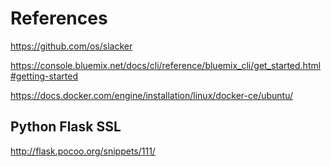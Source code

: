 # References

https://github.com/os/slacker

https://console.bluemix.net/docs/cli/reference/bluemix_cli/get_started.html#getting-started

https://docs.docker.com/engine/installation/linux/docker-ce/ubuntu/

## Python Flask SSL
http://flask.pocoo.org/snippets/111/



